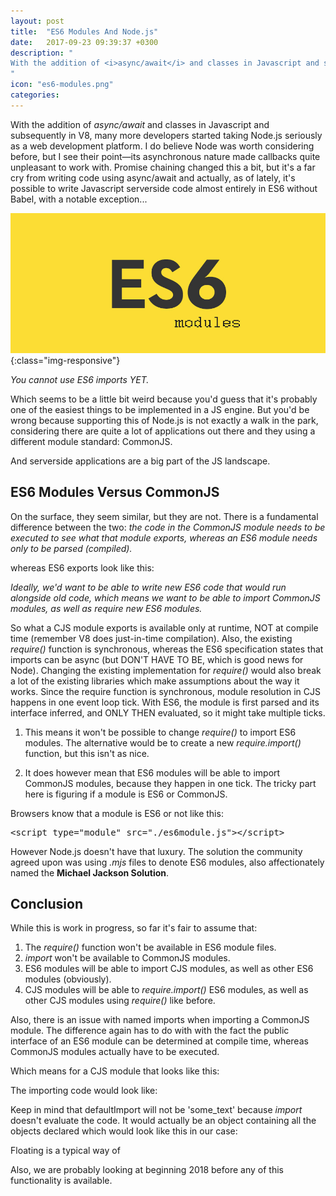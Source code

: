 ```yaml
---
layout: post
title:  "ES6 Modules And Node.js"
date:   2017-09-23 09:39:37 +0300
description: "
With the addition of <i>async/await</i> and classes in Javascript and subsequently in V8, many more developers started taking Node.js seriously as a web development platform. I do believe Node was worth considering before, but I see their point—its asynchronous nature made callbacks quite unpleasant to work with. Promise chaining changed this a bit, but it's a far cry from writing code using async/await. Actually, as of lately, it's possible to write Javascript serverside code almost entirely in ES6, with a notable exception...
"
icon: "es6-modules.png"
categories:
---
```

With the addition of *async/await* and classes in Javascript and subsequently in V8, many more developers started taking Node.js seriously as a web development platform. I do believe Node was worth considering before, but I see their point—its asynchronous nature made callbacks quite unpleasant to work with. Promise chaining changed this a bit, but it's a far cry from writing code using async/await and actually, as of lately, it's possible to write Javascript serverside code almost entirely in ES6 without Babel, with a notable exception...

![es6-mods](/images/es6-mods.jpg){:class="img-responsive"}

*You cannot use ES6 imports YET.*

Which seems to be a little bit weird because you'd guess that it's probably one of the easiest things to be implemented in a JS engine. But you'd be wrong because supporting this of Node.js is not exactly a walk in the park, considering there are quite a lot of applications out there and they using a different module standard: CommonJS.

And serverside applications are a big part of the JS landscape.

## ES6 Modules Versus CommonJS
On the surface, they seem similar, but they are not. There is a fundamental difference between the two: *the code in the CommonJS module needs to be executed to see what that module exports, whereas an ES6 module needs only to be parsed (compiled).*

<script src="https://gist.github.com/toaderflorin/5876ea604202b6a97e4ddef1d96bf6ee.js"></script>

whereas ES6 exports look like this:

<script src="https://gist.github.com/toaderflorin/7ba115e874be93f08cca634b0990ac1b.js"></script>

*Ideally, we'd want to be able to write new ES6 code that would run alongside old code, which means we want to be able to import CommonJS modules, as well as require new ES6 modules.*

So what a CJS module exports is available only at runtime, NOT at compile time (remember V8 does just-in-time compilation). Also, the existing *require()* function is synchronous, whereas the ES6 specification states that imports can be async (but DON'T HAVE TO BE, which is good news for Node). Changing the existing implementation for *require()* would also break a lot of the existing libraries which make assumptions about the way it works. Since the require function is synchronous, module resolution in CJS happens in one event loop tick. With ES6, the module is first parsed and its interface inferred, and ONLY THEN evaluated, so it might take multiple ticks.

1. This means it won't be possible to change *require()* to import ES6 modules. The alternative would be to create a new *require.import()* function, but this isn't as nice.

2. It does however mean that ES6 modules will be able to import CommonJS modules, because they happen in one tick. The tricky part here is figuring if a module is ES6 or CommonJS.

Browsers know that a module is ES6 or not like this:
<pre>
&lt;script type="module" src="./es6module.js"&gt;&lt;/script&gt;
</pre>

However Node.js doesn't have that luxury. The solution the community agreed upon was using *.mjs* files to denote ES6 modules, also affectionately  named the **Michael Jackson Solution**.

## Conclusion
While this is work in progress, so far it's fair to assume that:

1. The *require()* function won't be available in ES6 module files.
2. *import* won't be available to CommonJS modules.
3. ES6 modules will be able to import CJS modules, as well as other ES6 modules (obviously).
4. CJS modules will be able to *require.import()* ES6 modules, as well as other CJS modules using *require()* like before.

Also, there is an issue with named imports when importing a CommonJS module. The difference again has to do with with the fact the public interface of an ES6 module can be determined at compile time, whereas CommonJS modules actually have to be executed.

Which means for a CJS module that looks like this:

<script src="https://gist.github.com/toaderflorin/9767933b001009e22e308646bded11fb.js"></script>

The importing code would look like:

<script src="https://gist.github.com/toaderflorin/065b799bf404d013d39990d9f19d9482.js"></script>

Keep in mind that defaultImport will not be 'some_text' because *import* doesn't evaluate the code. It would actually be an object containing all the objects declared which would look like this in our case:

<script src="https://gist.github.com/toaderflorin/8479c5631752575058c1e79237a618eb.js"></script>

Floating is a typical way of

Also, we are probably looking at beginning 2018 before any of this functionality is available.
